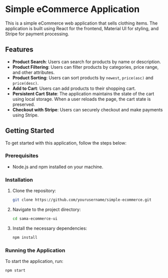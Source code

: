 # Simple eCommerce Application

This is a simple eCommerce web application that sells clothing items. The application is built using React for the frontend, Material UI for styling, and Stripe for payment processing.

## Features

- **Product Search**: Users can search for products by name or description.
- **Product Filtering**: Users can filter products by categories, price range, and other attributes.
- **Product Sorting**: Users can sort products by `newest`, `price(asc)` and `price(desc)`.
- **Add to Cart**: Users can add products to their shopping cart.
- **Persistent Cart State**: The application maintains the state of the cart using local storage. When a user reloads the page, the cart state is preserved.
- **Checkout with Stripe**: Users can securely checkout and make payments using Stripe.

## Getting Started

To get started with this application, follow the steps below:

### Prerequisites

- Node.js and npm installed on your machine.

### Installation

1. Clone the repository:

    ```bash
    git clone https://github.com/yourusername/simple-ecommerce.git
    ```

2. Navigate to the project directory:

    ```bash
    cd sama-ecommerce-ui
    ```

3. Install the necessary dependencies:

    ```bash
    npm install
    ```

### Running the Application

To start the application, run:

```bash
npm start
